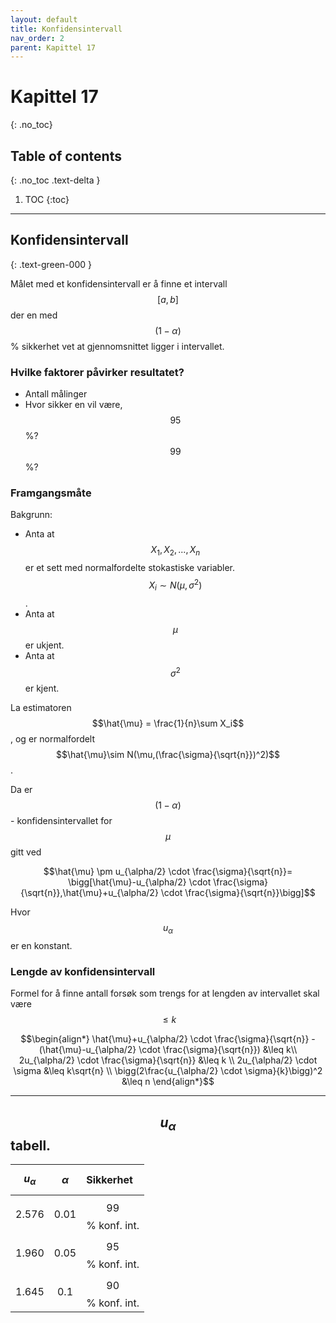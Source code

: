 ```yaml
---
layout: default
title: Konfidensintervall
nav_order: 2
parent: Kapittel 17
---
```


# Kapittel 17
{: .no_toc}
## Table of contents
{: .no_toc .text-delta }

1. TOC
{:toc}

---

## Konfidensintervall
{: .text-green-000 }

Målet med et konfidensintervall er å finne et intervall $$[a,b]$$ der en med $$(1-\alpha)$$ % sikkerhet vet at gjennomsnittet ligger i intervallet.

### Hvilke faktorer påvirker resultatet?

- Antall målinger
- Hvor sikker en vil være, $$95$$ %? $$99%$$ %?

### Framgangsmåte

Bakgrunn:

- Anta at $$X_1,X_2,...,X_n$$ er et sett med normalfordelte stokastiske variabler. $$X_i \sim N(\mu,\sigma^2)$$.
- Anta at $$\mu$$ er ukjent.
- Anta at $$\sigma^2$$ er kjent.

La estimatoren $$\hat{\mu} = \frac{1}{n}\sum X_i$$, og er normalfordelt $$\hat{\mu}\sim N(\mu,(\frac{\sigma}{\sqrt{n}})^2)$$.

Da er $$(1-\alpha)$$ - konfidensintervallet for $$\mu$$ gitt ved

$$\hat{\mu} \pm u_{\alpha/2} \cdot \frac{\sigma}{\sqrt{n}}= \bigg[\hat{\mu}-u_{\alpha/2} \cdot \frac{\sigma}{\sqrt{n}},\hat{\mu}+u_{\alpha/2} \cdot \frac{\sigma}{\sqrt{n}}\bigg]$$

Hvor $$u_\alpha$$ er en konstant.

### Lengde av konfidensintervall

Formel for å finne antall forsøk som trengs for at lengden av intervallet skal være $$\leq k$$

$$\begin{align*}
\hat{\mu}+u_{\alpha/2} \cdot \frac{\sigma}{\sqrt{n}} - (\hat{\mu}-u_{\alpha/2} \cdot \frac{\sigma}{\sqrt{n}}) &\leq k\\
2u_{\alpha/2} \cdot \frac{\sigma}{\sqrt{n}} &\leq k \\
2u_{\alpha/2} \cdot \sigma &\leq k\sqrt{n} \\
\bigg(2\frac{u_{\alpha/2} \cdot \sigma}{k}\bigg)^2 &\leq n
\end{align*}$$

---

## $$u_\alpha$$ tabell.

| $$u_\alpha$$ | $$\alpha$$ | Sikkerhet |
|:-------------|:-----------|:----------|
| $$2.576$$ | $$0.01$$ | $$99$$ % konf. int.|
| $$1.960$$ | $$0.05$$ | $$95$$ % konf. int.|
| $$1.645$$ | $$0.1$$ | $$90$$ % konf. int.|
